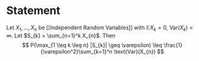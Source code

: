 # Statement

Let $X_{1}, \dots, X_{n}$ be [[Independent Random Variables]] with $\mathbb{E}X_{k} = 0$, $\text{Var}(X_{k}) < \infty$. Let $S_{k} = \sum_{n=1}^k X_{n}$. Then
$$
P(\max_{1 \leq k \leq n} |S_{k}| \geq \varepsilon) \leq \frac{1}{\varepsilon^2}\sum_{k=1}^n \text{Var}(X_{n})
$$
